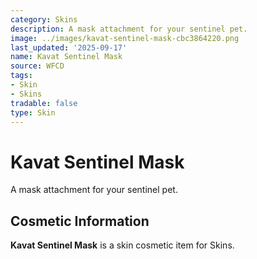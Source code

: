 ```yaml
---
category: Skins
description: A mask attachment for your sentinel pet.
image: ../images/kavat-sentinel-mask-cbc3864220.png
last_updated: '2025-09-17'
name: Kavat Sentinel Mask
source: WFCD
tags:
- Skin
- Skins
tradable: false
type: Skin
---
```


# Kavat Sentinel Mask

A mask attachment for your sentinel pet.

## Cosmetic Information

**Kavat Sentinel Mask** is a skin cosmetic item for Skins.

